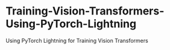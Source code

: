 # Training-Vision-Transformers-Using-PyTorch-Lightning
Using PyTorch Lightning for Training Vision Transformers   
